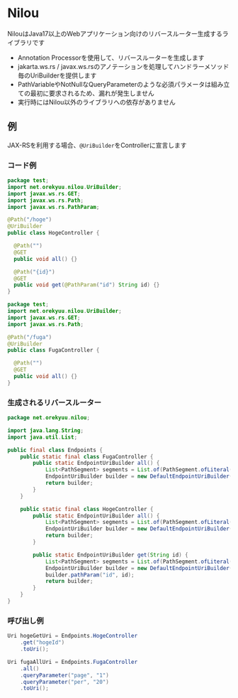 # Nilou
NilouはJava17以上のWebアプリケーション向けのリバースルーター生成するライブラリです

- Annotation Processorを使用して、リバースルーターを生成します
- jakarta.ws.rs / javax.ws.rsのアノテーションを処理してハンドラーメソッド毎のUriBuilderを提供します
- PathVariableやNotNullなQueryParameterのような必須パラメータは組み立ての最初に要求されるため、漏れが発生しません
- 実行時にはNilou以外のライブラリへの依存がありません

## 例
JAX-RSを利用する場合、`@UriBuilder`をControllerに宣言します
### コード例
```test.HogeController.java
package test;
import net.orekyuu.nilou.UriBuilder;
import javax.ws.rs.GET;
import javax.ws.rs.Path;
import javax.ws.rs.PathParam;

@Path("/hoge")
@UriBuilder
public class HogeController {

  @Path("")
  @GET
  public void all() {}

  @Path("{id}")
  @GET
  public void get(@PathParam("id") String id) {}
}
```
```test.FugaController.java
package test;
import net.orekyuu.nilou.UriBuilder;
import javax.ws.rs.GET;
import javax.ws.rs.Path;

@Path("/fuga")
@UriBuilder
public class FugaController {

  @Path("")
  @GET
  public void all() {}
}
```
### 生成されるリバースルーター
```net.orekyuu.nilou.Endpoints.java
package net.orekyuu.nilou;

import java.lang.String;
import java.util.List;

public final class Endpoints {
    public static final class FugaController {
        public static EndpointUriBuilder all() {
            List<PathSegment> segments = List.of(PathSegment.ofLiteral("fuga"));
            EndpointUriBuilder builder = new DefaultEndpointUriBuilder(segments);
            return builder;
        }
    }

    public static final class HogeController {
        public static EndpointUriBuilder all() {
            List<PathSegment> segments = List.of(PathSegment.ofLiteral("hoge"));
            EndpointUriBuilder builder = new DefaultEndpointUriBuilder(segments);
            return builder;
        }

        public static EndpointUriBuilder get(String id) {
            List<PathSegment> segments = List.of(PathSegment.ofLiteral("hoge"), PathSegment.ofVariable("{id}", "id"));
            EndpointUriBuilder builder = new DefaultEndpointUriBuilder(segments);
            builder.pathParam("id", id);
            return builder;
        }
    }
}
```
### 呼び出し例
```java
Uri hogeGetUri = Endpoints.HogeController
    .get("hogeId")
    .toUri();

Uri fugaAllUri = Endpoints.FugaController
    .all()
    .queryParameter("page", "1")
    .queryParameter("per", "20")
    .toUri();
```
